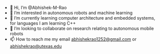 - 👋 Hi, I’m @Abhishek-M-Rao
- 👀 I’m interested in autonomous robots and machine learning
- 🌱 I’m currently learning computer architecture and embedded systems, for languages I am learning C++
- 💞️ I’m looking to collaborate on research relating to autonomous mobile robots 
- 📫 How to reach me my email abhishekrao1252@gmail.com or abhishekrao@utexas.edu

<!---
Abhishek-M-Rao/Abhishek-M-Rao is a ✨ special ✨ repository because its `README.md` (this file) appears on your GitHub profile.
You can click the Preview link to take a look at your changes.
--->
